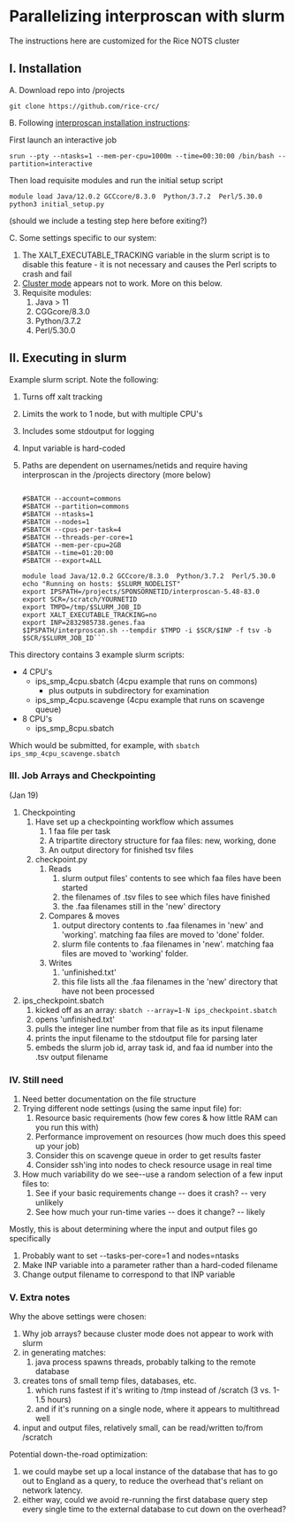 # Parallelizing interproscan with slurm

The instructions here are customized for the Rice NOTS cluster

## I. Installation

A. Download repo into /projects

    git clone https://github.com/rice-crc/
    
B. Following [interproscan installation instructions](https://interproscan-docs.readthedocs.io/en/latest/UserDocs.html?highlight=initial_setup.py):

First launch an interactive job

    srun --pty --ntasks=1 --mem-per-cpu=1000m --time=00:30:00 /bin/bash --partition=interactive
    
Then load requisite modules and run the initial setup script

    module load Java/12.0.2 GCCcore/8.3.0  Python/3.7.2  Perl/5.30.0 
    python3 initial_setup.py    

(should we include a testing step here before exiting?)

C. Some settings specific to our system:

1. The XALT_EXECUTABLE_TRACKING variable in the slurm script is to disable this feature - it is not necessary and causes the Perl scripts to crash and fail
1. [Cluster mode](https://interproscan-docs.readthedocs.io/en/latest/ImprovingPerformance.html?highlight=cluster%20mode#running-interproscan-in-cluster-mode) appears not to work. More on this below.
1. Requisite modules:
   1. Java > 11
   1. CGGcore/8.3.0
   1. Python/3.7.2
   1. Perl/5.30.0

## II. Executing in slurm

Example slurm script. Note the following:

1. Turns off xalt tracking
1. Limits the work to 1 node, but with multiple CPU's
1. Includes some stdoutput for logging
1. Input variable is hard-coded
1. Paths are dependent on usernames/netids and require having interproscan in the /projects directory (more below)

	```#!/bin/sh

	#SBATCH --account=commons
	#SBATCH --partition=commons
	#SBATCH --ntasks=1
	#SBATCH --nodes=1
	#SBATCH --cpus-per-task=4
	#SBATCH --threads-per-core=1
	#SBATCH --mem-per-cpu=2GB
	#SBATCH --time=01:20:00
	#SBATCH --export=ALL

	module load Java/12.0.2 GCCcore/8.3.0  Python/3.7.2  Perl/5.30.0 
	echo "Running on hosts: $SLURM_NODELIST"
	export IPSPATH=/projects/SPONSORNETID/interproscan-5.48-83.0
	export SCR=/scratch/YOURNETID
	export TMPD=/tmp/$SLURM_JOB_ID
	export XALT_EXECUTABLE_TRACKING=no
	export INP=2832985738.genes.faa
	$IPSPATH/interproscan.sh --tempdir $TMPD -i $SCR/$INP -f tsv -b $SCR/$SLURM_JOB_ID```

This directory contains 3 example slurm scripts:
* 4 CPU's
   * ips_smp_4cpu.sbatch (4cpu example that runs on commons)
      * plus outputs in subdirectory for examination
   * ips_smp_4cpu.scavenge (4cpu example that runs on scavenge queue)
* 8 CPU's
   * ips_smp_8cpu.sbatch

Which would be submitted, for example, with `sbatch ips_smp_4cpu_scavenge.sbatch`

### III. Job Arrays and Checkpointing
(Jan 19)

1. Checkpointing
	1. Have set up a checkpointing workflow which assumes
		1. 1 faa file per task
		1. A tripartite directory structure for faa files: new, working, done
		1. An output directory for finished tsv files
	1. checkpoint.py
		1. Reads
			1. slurm output files' contents to see which faa files have been started
			1. the filenames of .tsv files to see which files have finished
			1. the .faa filenames still in the 'new' directory
		1. Compares & moves
			1. output directory contents to .faa filenames in 'new' and 'working'. matching faa files are moved to 'done' folder.
			1. slurm file contents to .faa filenames in 'new'. matching faa files are moved to 'working' folder.
		1. Writes
			1. 'unfinished.txt'
			1. this file lists all the .faa filenames in the 'new' directory that have not been processed
1. ips_checkpoint.sbatch
	1. kicked off as an array: `sbatch --array=1-N ips_checkpoint.sbatch`
	1. opens 'unfinished.txt'
	1. pulls the integer line number from that file as its input filename
	1. prints the input filename to the stdoutput file for parsing later
	1. embeds the slurm job id, array task id, and faa id number into the .tsv output filename
			
### IV. Still need
	
1. Need better documentation on the file structure
1. Trying different node settings (using the same input file) for:
   1. Resource basic requirements (how few cores & how little RAM can you run this with)
   1. Performance improvement on resources (how much does this speed up your job)
   1. Consider this on scavenge queue in order to get results faster
   1. Consider ssh'ing into nodes to check resource usage in real time
1. How much variability do we see--use a random selection of a few input files to:
   1. See if your basic requirements change -- does it crash? -- very unlikely
   1. See how much your run-time varies -- does it change? -- likely

Mostly, this is about determining where the input and output files go specifically

1. Probably want to set --tasks-per-core=1 and nodes=ntasks
1. Make INP variable into a parameter rather than a hard-coded filename
1. Change output filename to correspond to that INP variable

### V. Extra notes

Why the above settings were chosen:

1. Why job arrays? because cluster mode does not appear to work with slurm
1. in generating matches:
   1. java process spawns threads, probably talking to the remote database
1. creates tons of small temp files, databases, etc.
   1. which runs fastest if it's writing to /tmp instead of /scratch (3 vs. 1-1.5 hours)
   1. and if it's running on a single node, where it appears to multithread well
1. input and output files, relatively small, can be read/written to/from /scratch

Potential down-the-road optimization:

1. we could maybe set up a local instance of the database that has to go out to England as a query, to reduce the overhead that's reliant on network latency.
1. either way, could we avoid re-running the first database query step every single time to the external database to cut down on the overhead?
